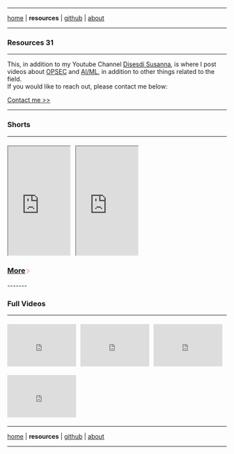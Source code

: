 <!-- In-page CSS start -->

<style>

.arrow {
  border: solid pink;
  border-width: 0 3px 3px 0;
  display: inline-block;
  padding: 3px;
}

.right {
  transform: rotate(-45deg);
  -webkit-transform: rotate(-45deg);
}

.VIDEOS {
       display: flex;
      margin-bottom: 10px;
 
}
 .VIDEOS {
display: flex;
justify-content: left;
flex-wrap: wrap;
gap: 10px;
margin: 20px 0;
}
.VIDEOS div {
height: 100px;
width: 200px;
display: flex;
align-items: center;
justify-content: center;
color: white;
font-weight: bold;
border-radius: 5px;
}  
  
</style>

<!-- In-page CSS end -->

-------

[home](https://disesdi.github.io/) \| **resources** \| <a href="https://github.com/disesdi/" target="_blank" rel="noopener noreferrer">github</a> \| <a href="https://anglesofattack.io/about.html" target="_blank" rel="noopener noreferrer">about</a>

-------

### Resources 31

-------

This, in addition to my Youtube Channel <a href="https://www.youtube.com/@disesdi">Disesdi Susanna</a>, is where I post videos about <a href="URL">OPSEC</a> and <a href="URL">AI/ML</a>, in addition to other things related to the field. <br>
If you would like to reach out, please contact me below:

[Contact me >>](https://anglesofattack.io/about.html)

-------

### Shorts

-------

<div class="VIDEOS">
<iframe width="142" height="250" src="https://youtube.com/embed/_X_OPqMn684?si=rUwFLSKxz7ynJzWq?feature=share" allowfullscreen></iframe>
  
<iframe width="142" height="250" src="https://youtube.com/embed/nLuSieUljYE?si=LS1uNNeeWbUZhxdJ?feature=share" allowfullscreen></iframe>
</div>


<h3>
<p><a href="https://zephyrcarter.github.io/disesdi.github.io/MoreShorts.html">More</a><i class="arrow right"></i></p>
</h3>
-------

### Full Videos

-------

<div class="VIDEOS">
<iframe width="158" height="97" src="https://www.youtube.com/embed/majXToGxld0?si=YWSRX8IvTkWR1CbX" title="YouTube video player" frameborder="0" allow="accelerometer; autoplay; picture-in-picture; web-share" allowfullscreen></iframe>

<iframe width="158" height="97" src="https://www.youtube.com/embed/SlegGuklfxw?si=iVNxu6oSz1WvRw9u" title="YouTube video player" frameborder="0" allow="accelerometer; autoplay; picture-in-picture; web-share" allowfullscreen></iframe>

<iframe width="158" height="97" src="https://www.youtube.com/embed/SlYPuWwPoYk?si=tZmam3nhsPHr93b6" title="YouTube video player" frameborder="0" allow="accelerometer; autoplay; picture-in-picture; web-share" allowfullscreen></iframe>
</div>

<div class="VIDEOS">
<iframe width="158" height="97" src="https://www.youtube.com/embed/j1qd2shDVro?si=8ursB8z9BhTvr7RN" title="YouTube video player" frameborder="0" allow="accelerometer; autoplay; picture-in-picture; web-share" allowfullscreen></iframe>
</div>

-------

[home](https://disesdi.github.io/) \| **resources** \| <a href="https://github.com/disesdi/" target="_blank" rel="noopener noreferrer">github</a> \| <a href="https://anglesofattack.io/about.html" target="_blank" rel="noopener noreferrer">about</a>

-------






